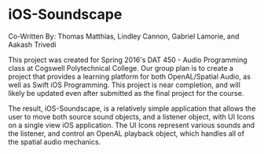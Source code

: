 # iOS-Soundscape

Co-Written By:  Thomas Matthias, Lindley Cannon, Gabriel Lamorie, and Aakash Trivedi

This project was created for Spring 2016's DAT 450 - Audio Programming class at Cogswell Polytechnical College.  Our group plan is to create a project that provides a learning platform for both OpenAL/Spatial Audio, as well as Swift iOS Programming.  This project is near completion, and will likely be updated even after submitted as the final project for the course.

The result, iOS-Soundscape, is a relatively simple application that allows the user to move both source sound objects, and a listener object, with UI Icons on a single view iOS application.  The UI Icons represent various sounds and the listener, and control an OpenAL playback object, which handles all of the spatial audio mechanics.  
